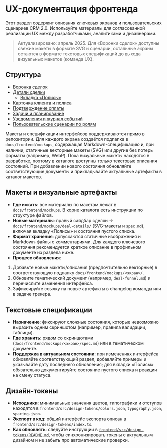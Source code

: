 # UX-документация фронтенда

Этот раздел содержит описания ключевых экранов и пользовательских сценариев CRM 2.0. Используйте материалы для согласованной реализации UX между разработчиками, аналитиками и дизайнерами.

> Актуализировано: апрель 2025. Для «Воронки сделок» доступны свежие макеты в формате SVG и сценарии, остальные экраны остаются в формате текстовых спецификаций до выхода визуальных макетов (команда UX).

## Структура
- [Воронка сделок](deal-funnel.md)
- [Детали сделки](deal-details.md)
  - [Вкладка «Полисы»](deal-details.md#полисы)
- [Карточка клиента и полиса](client-policy-card.md)
- [Подтверждение оплаты](payments.md)
- [Задачи и планирование](tasks.md)
- [Уведомления и журнал событий](notifications.md)
- [Пользовательские сценарии по ролям](user-scenarios.md)

Макеты и спецификации интерфейсов поддерживаются прямо в репозитории. Для каждого экрана создаётся подпапка в `docs/frontend/mockups`, содержащая Markdown-спецификацию и, при наличии, статичные векторные макеты (SVG) или другие без потерь форматы (например, WebP). Пока визуальные макеты находятся в разработке, поэтому в каталоге доступны только текстовые описания состояний. При добавлении нового состояния обновляйте соответствующие документы и прикладывайте актуальные артефакты в каталог макетов.

## Макеты и визуальные артефакты
- **Где искать**: все материалы по макетам лежат в `docs/frontend/mockups`. В корне каталога есть инструкции по структуре файлов.
- **Новые материалы**: правый сайдбар сделки → `docs/frontend/mockups/deal-details/` (SVG-макеты и `spec.md`), включая вкладку «Полисы» и состояния пустого списка.
- **Формат хранения**: допускаются статичные изображения и Markdown-файлы с комментариями. Для каждого ключевого состояния рекомендуется краткое описание в профильном документе из раздела ниже.
- **Процесс обновления**:
 1. Добавьте новые макеты/описания (предпочтительно векторные) в соответствующую подпапку `docs/frontend/mockups/<экран>/`.
  2. Обновите тематический документ (например, `deal-funnel.md`) и перечислите изменения интерфейса.
  3. Зафиксируйте ссылку на новые артефакты в changelog команды или в задаче трекера.

## Текстовые спецификации
- **Назначение**: фиксируют сложные состояния, которые невозможно выразить одним скриншотом (например, правила валидации, таблицы).
- **Где хранить**: рядом со скриншотами (`docs/frontend/mockups/<экран>/spec.md`) или в тематическом документе.
- **Поддержка в актуальном состоянии**: при изменениях интерфейса обновляйте соответствующий раздел, добавляйте примеры и указывайте дату последнего обновления; для вкладки «Полисы» обязательно документируйте состояние пустого списка и реакции на смену статуса.

## Дизайн-токены
- **Исходники**: минимальные значения цветов, типографики и отступов находятся в `frontend/src/design-tokens/colors.json`, `typography.json`, `spacing.json`.
- **Экспорт в код**: общий интерфейс экспорта описан в `frontend/src/design-tokens/index.ts`.
- **Как обновлять**: следуйте инструкции в [`frontend/src/design-tokens/README.md`](../../frontend/src/design-tokens/README.md), чтобы синхронизировать токены с актуальным дизайном и не забыть про автоматические проверки.
